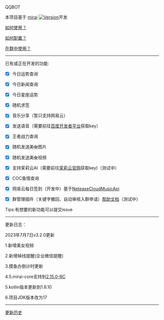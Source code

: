 QQBOT

本项目基于 [mirai](https://github.com/mamoe/mirai) [![Version](https://img.shields.io/badge/version-2.15.0--RC-green)](https://github.com/mamoe/mirai/releases/tag/v2.15.0-RC)开发

[如何使用？](https://github.com/mamoe/mirai/blob/dev/mirai-console/docs/ConfiguringProjects.md) 

[如何配置？](CONFIG.md) 

[在群中使用？](https://www.miraiqbot.top) 

---

已有或正在开发的功能:

- [x] 今日运势查询

- [x] 今日新闻查询

- [x] 今日星座运势

- [x] 随机求签

- [x] 音乐分享（暂只支持网易云）

- [x] 发送语音（需要前往[百度开发者平台](https://ai.baidu.com/tech/speech)获取key）

- [x] 王者战力查询

- [x] 随机发送~~美女~~图片

- [x] 随机发送~~美女~~视频

- [x] 支持茉莉云AI（需要前往[茉莉云官网](https://mlyai.com/)获取key)（测试中）

- [x] COC鱼情查询

- [x] 网易云每日签到（开发中）基于[NeteaseCloudMusicApi](https://github.com/Binaryify/NeteaseCloudMusicApi)

- [x] 群管理插件（关键字撤回、自动审核入群申请）[帮助文档](https://www.miraiqbot.top/#/?id=群管理功能)（测试中）

Tips:有想要的新功能可以提交issue

---

更新日志：

2023年7月7日v3.2.0更新

1.新增美女视频

2.新增掉线提醒(企业微信提醒)

3.摸鱼办倒计时更新

4.5.mirai-core支持到[2.15.0-RC](https://github.com/mamoe/mirai/releases/tag/v2.15.0-RC)

5.kotlin版本更新到1.8.10

6.项目JDK版本改为17


---
[更新历史](UPDATE.md)
